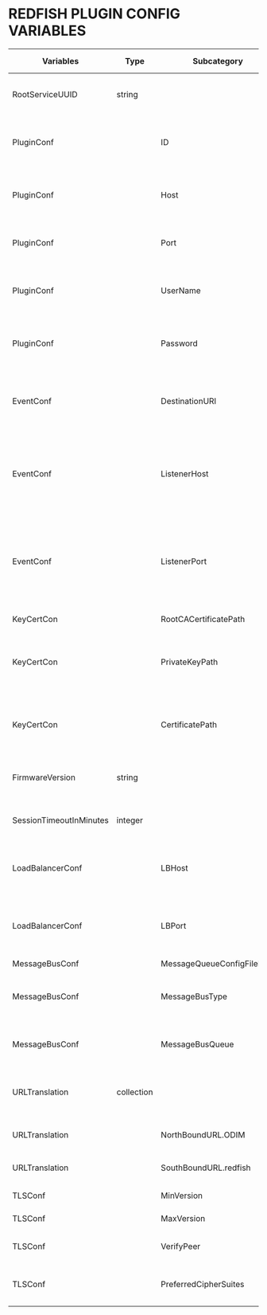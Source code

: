 # REDFISH PLUGIN CONFIG VARIABLES

|   Variables   |   Type    |   Subcategory|Subcategory Type|    Description
|   ---------   |   ------- | -------   |  -------  |  ----
|RootServiceUUID|string |||Static uuid used for plugin root service
|PluginConf||ID|string|Identifier used by ODIMRA for identifying the plugin
|PluginConf||Host|string|plugin host address for ODIMRA to contact plugin
|PluginConf||Port|string|plugin port for ODIMRA to contact plugin
|PluginConf||UserName|string|plugin user name for ODIMRA to interact with plugin
|PluginConf||Password|string|plugin password for ODIMRA to interact with plugin
|EventConf||DestinationURI|string|URI that will be posted on the resource as destination for events
|EventConf||ListenerHost|string|Host address that will be posted on the resource as destination for events
|EventConf||ListenerPort|string|Host address port that will be posted on the resource as destination for events
|KeyCertCon||RootCACertificatePath|string|TLS root certificate
|KeyCertCon||PrivateKeyPath|string|Plugin private key path for ODIMRA and plugin interaction 
|KeyCertCon||CertificatePath|string|Plugin certificate path for ODIMRA and plugin interaction
|FirmwareVersion|string|||version information of the plugin
|SessionTimeoutInMinutes|integer|||Plugin session time out in minutes
|LoadBalancerConf||LBHost|string|Load Balancer host address for plugin
|LoadBalancerConf||LBPort|string|Load Balancer host address port for plugin
|MessageBusConf||MessageQueueConfigFilePath|string|||File path to the config file which having required configuration details regarding supported message queues 
|MessageBusConf||MessageBusType|string|This holds information Event Message Bus Type
|MessageBusConf||MessageBusQueue|list of strings|This holds name of all message bus Queues
|URLTranslation|collection|||This holds the north bound and south bound urls
|URLTranslation||NorthBoundURL.ODIM|collection of strings| This the north bound urls
|URLTranslation||SouthBoundURL.redfish|collection of strings| This holds the south bound urls
|TLSConf||MinVersion|string|Minimum TLS version
|TLSConf||MaxVersion|string|Maximum TLS version
|TLSConf||VerifyPeer|boolean|If server validation is required
|TLSConf||PreferredCipherSuites |list of string|Preferred list of cipher suites
